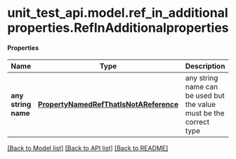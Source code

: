 # unit_test_api.model.ref_in_additionalproperties.RefInAdditionalproperties

#### Properties
Name | Type | Description | Notes
------------ | ------------- | ------------- | -------------
**any string name** | [**PropertyNamedRefThatIsNotAReference**](PropertyNamedRefThatIsNotAReference.md) | any string name can be used but the value must be the correct type | [optional] 

[[Back to Model list]](../../README.md#documentation-for-models) [[Back to API list]](../../README.md#documentation-for-api-endpoints) [[Back to README]](../../README.md)

